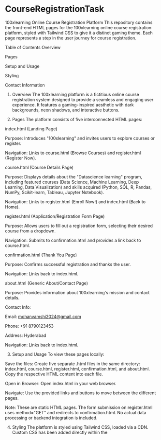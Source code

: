 # CourseRegistrationTask

100xlearning Online Course Registration Platform
This repository contains the front-end HTML pages for the 100xlearning online course registration platform, styled with Tailwind CSS to give it a distinct gaming theme. Each page represents a step in the user journey for course registration.

Table of Contents
Overview

Pages

Setup and Usage

Styling

Contact Information

1. Overview
The 100xlearning platform is a fictitious online course registration system designed to provide a seamless and engaging user experience. It features a gaming-inspired aesthetic with dark backgrounds, neon shadows, and interactive buttons.

2. Pages
The platform consists of five interconnected HTML pages:

index.html (Landing Page)

Purpose: Introduces "100xlearning" and invites users to explore courses or register.

Navigation: Links to course.html (Browse Courses) and register.html (Register Now).

course.html (Course Details Page)

Purpose: Displays details about the "Datascience learning" program, including featured courses (Data Science, Machine Learning, Deep Learning, Data Visualization) and skills acquired (Python, SQL, R, Pandas, NumPy, Scikit-learn, Tableau, Jupyter Notebook).

Navigation: Links to register.html (Enroll Now!) and index.html (Back to Home).

register.html (Application/Registration Form Page)

Purpose: Allows users to fill out a registration form, selecting their desired course from a dropdown.

Navigation: Submits to confirmation.html and provides a link back to course.html.

confirmation.html (Thank You Page)

Purpose: Confirms successful registration and thanks the user.

Navigation: Links back to index.html.

about.html (Generic About/Contact Page)

Purpose: Provides information about 100xlearning's mission and contact details.

Contact Info:

Email: mohanvamshi2024@gmail.com

Phone: +91 8790123453

Address: Hyderabad

Navigation: Links back to index.html.

3. Setup and Usage
To view these pages locally:

Save the files: Create five separate .html files in the same directory: index.html, course.html, register.html, confirmation.html, and about.html. Copy the respective HTML content into each file.

Open in Browser: Open index.html in your web browser.

Navigate: Use the provided links and buttons to move between the different pages.

Note: These are static HTML pages. The form submission on register.html uses method="GET" and redirects to confirmation.html. No actual data processing or backend integration is included.

4. Styling
The platform is styled using Tailwind CSS, loaded via a CDN. Custom CSS has been added directly within the <style> tags of each HTML file to implement the gaming theme, including:

Backgrounds: bg-gradient-to-br classes provide distinct dark gradients for each page.

Neon Shadows: Custom utility classes like shadow-neon-blue-lg, shadow-neon-green-lg, etc., apply glowing box-shadows to main content containers and buttons.

Chunky Buttons: Custom chunky-button class with enhanced border, transition, and hover/active states for a tactile, game-like feel.

Font: The 'Inter' font is used for a modern, clean look.

5. Contact Information
For any inquiries, you can reach out via:

Email: mohanvamshi2024@gmail.com

Phone: +91 8790123453

Address: Hyderabad
